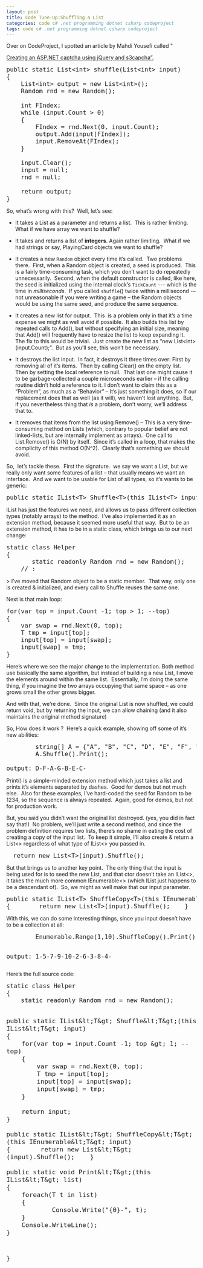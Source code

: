 ```yaml
---
layout: post
title: Code Tune-Up:Shuffling a List
categories: code c# .net programming dotnet csharp codeproject
tags: code c# .net programming dotnet csharp codeproject
---
```

Over on CodeProject, I spotted an article by Mahdi Yousefi called "

<a href="http://www.codeproject.com/KB/validation/aspnet_capcha.aspx" target="_blank">Creating an ASP.NET captcha using jQuery and s3capcha”.</a>
<pre class="c#"><font size="4">public static List&lt;int&gt; shuffle(List&lt;int&gt; input)
{
    List&lt;int&gt; output = new List&lt;int&gt;();
    Random rnd = new Random();
 
    int FIndex;
    while (input.Count &gt; 0)
    {
        FIndex = rnd.Next(0, input.Count);
        output.Add(input[FIndex]);
        input.RemoveAt(FIndex);
    }
 
    input.Clear();
    input = null;
    rnd = null;
 
    return output;
}</font></pre>
So, what’s wrong with this?  Well, let’s see:

 * It takes a List as a parameter and returns a list.  This is rather limiting.  What if we have array we want to shuffle?

 * It takes and returns a list of **integers**. Again rather limiting.  What if we had strings or say, PlayingCard objects we want to shuffle?

 * It creates a new `Random` object every time it’s called.  Two problems there.  First, when a Random object is created, a seed is produced.  This is a fairly time-consuming task, which you don’t want to do repeatedly unnecessarily.  Second, when the default constructor is called, like here, the seed is initialized using the internal clock’s `TickCount` --- which is the time in _milliseconds_.  If you called `shuffle`() twice within a millisecond -– not unreasonable if you were writing a game – the Random objects would be using the same seed, and produce the same sequence.

 * It creates a new list for output.  This  is a problem only in that it’s a time expense we might as well avoid if possible.  It also builds this list by repeated calls to Add(), but without specifying an initial size, meaning that Add() will frequently have to resize the list to keep expanding it.  The fix to this would be trivial.  Just create the new list as “new List&lt;int&gt;(input.Count);”.  But as you’ll see, this won’t be necessary.

 * It destroys the list input.  In fact, it destroys it three times over: First by removing all of it’s items.  Then by calling Clear() on the empty list.  Then by setting the local reference to null.  That last one might cause it to be garbage-collected a couple microseconds earlier – if the calling routine didn’t hold a reference to it. I don’t want to claim this as a “Problem”, as much as a “Behavior” – It’s just something it does, so if our replacement does that as well (as it will), we haven’t lost anything.  But, if you nevertheless thing that _is_ a problem, don’t worry, we’ll address that to.

 * It removes that items from the list using Remove() – This is a very time-consuming method on Lists (which, contrary to popular belief are not linked-lists, but are internally implement as arrays).  One call to List.Remove() is O(N) by itself.  Since it’s called in a loop, that makes the complicity of this method O(N^2).  Clearly that’s something we should avoid.

So,  let’s tackle these.  First the signature.  we say we want a List, but we really only want some features of a list – that usually means we want an interface.  And we want to be usable for List of all types, so it’s wants to be generic:
<pre class="c#"><font size="4">public static IList&lt;T&gt; Shuffle&lt;T&gt;(this IList&lt;T&gt; input)</font></pre>
<p>IList has just the features we need, and allows us to pass different collection types (notably arrays) to the method.  I’ve also implemented it as an extension method, because it seemed more useful that way.  But to be an extension method, it has to be in a static class, which brings us to our next change:</p>
<pre class="c#"><font size="4">static class Helper
{
       static readonly Random rnd = new Random();
    // :</font></pre>
>
I’ve moved that Random object to be a static member.  That way, only one is created &amp; initialized, and every call to Shuffle reuses the same one.

Next is that main loop:
<pre class="c#"><font size="4">for(var top = input.Count -1; top &gt; 1; --top)
{
    var swap = rnd.Next(0, top);
    T tmp = input[top];
    input[top] = input[swap];
    input[swap] = tmp;
}</font></pre>

Here’s where we see the major change to the implementation. Both method use basically the same algorithm, but instead of building a new List, I move the elements around within the same list.  Essentially, I’m doing the same thing, if you imagine the two arrays occupying that same space – as one grows small the other grows bigger. 

And with that, we’re done.  Since the original List is now shuffled, we could return void, but by returning the input, we can allow chaining (and it also maintains the original method signature)

So, How does it work ?  Here’s a quick example, showing off some of it’s new abilities:

<pre class="c#"><font size="4">        string[] A = {"A", "B", "C", "D", "E", "F", "G"};
        A.Shuffle().Print();

output: D-F-A-G-B-E-C-</font></pre>
Print() is a simple-minded extension method which just takes a list and prints it’s elements separated by dashes.  Good for demos but not much else.  Also for these examples, I’ve hard-coded the seed for Random to be 1234, so the sequence is always repeated.  Again, good for demos, but not for production work.

But, you said you didn’t want the original list destroyed. (yes, you did in fact say that!)  No problem, we’ll just write a second method, and since the problem definition requires two lists, there’s no shame in eating the cost of creating a copy of the input list.  To keep it simple, I’ll also create &amp; return a List&lt;&gt; regardless of what type of IList&lt;&gt; you passed in. 

<pre class="c#"> <font size="4"> return new List&lt;T&gt;(input).Shuffle();</font></pre>
<p>But that brings us to another key point.  The only thing that the input is being used for is to seed the new List, and that ctor doesn’t take an IList&lt;&gt;, it takes the much more common IEnumerable&lt;&gt; (which IList just happens to be a descendant of).  So, we might as well make that our input parameter.</p>
<pre class="c#"><font size="4">public static IList&lt;T&gt; ShuffleCopy&lt;T&gt;(this IEnumerable&lt;T&gt; input)
{        return new List&lt;T&gt;(input).Shuffle();    }</font>      </pre>
<p>With this, we can do some interesting things, since you input doesn’t have to be a collection at all:</p>
<pre class="c#"><font size="4">        Enumerable.Range(1,10).ShuffleCopy().Print();

output:  1-5-7-9-10-2-6-3-8-4-</font></pre>
<p>Here’s the full source code:</p>
<pre class="c#"><font size="4">static class Helper
{
    static readonly Random rnd = new Random();
       
    public static IList&lt;T&gt; Shuffle&lt;T&gt;(this IList&lt;T&gt; input)
    {
        for(var top = input.Count -1; top &gt; 1; --top)
        {
            var swap = rnd.Next(0, top);
            T tmp = input[top];
            input[top] = input[swap];
            input[swap] = tmp;
        }
    
        return input;
    }      
    
    public static IList&lt;T&gt; ShuffleCopy&lt;T&gt;(this IEnumerable&lt;T&gt; input)
    {        return new List&lt;T&gt;(input).Shuffle();    }      
    
    public static void Print&lt;T&gt;(this IList&lt;T&gt; list)
    {
        foreach(T t in list)
        {
                Console.Write("{0}-", t);
        }
        Console.WriteLine();
    }
}</font></pre>